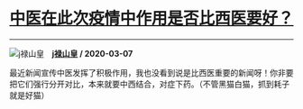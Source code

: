# [中医在此次疫情中作用是否比西医要好？](https://www.zhihu.com/answer/1062787154)

-----------------------------------------------------------------

![j禄山皇](https://pic1.zhimg.com/da8e974dc.jpg?source=1940ef5c "j禄山皇")&emsp;**[j禄山皇](https://www.zhihu.com/people/jlu-shan-huang) / 2020-03-07**

最近新闻宣传中医发挥了积极作用，我也没看到说是比西医重要的新闻呀！你非要把它们强行分开对比，本来就要中西结合，对症下药。（不管黑猫白猫，抓到耗子就是好猫）

